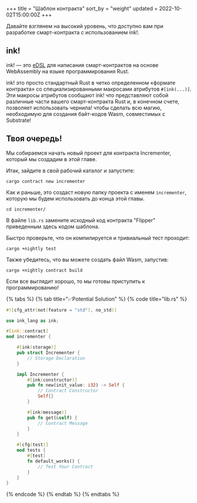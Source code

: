 +++
title = "Шаблон контракта"
sort_by = "weight"
updated = 2022-10-02T15:00:00Z
+++

Давайте взглянем на высокий уровень, что доступно вам при разработке смарт-контракта с использованием ink!.

## ink! <a id="ink"></a>

ink! — это [eDSL](https://wiki.haskell.org/Embedded_domain_specific_language) для написания смарт-контрактов на основе WebAssembly на языке программирования Rust.

ink! это просто стандартный Rust в четко определенном «формате контракта» со специализированными макросами атрибутов `#[ink(...)]`. Эти макросы атрибутов сообщают ink! что представляют собой различные части вашего смарт-контракта Rust и, в конечном счете, позволяет использовать чернила! чтобы сделать всю магию, необходимую для создания байт-кодов Wasm, совместимых с Substrate!

## Твоя очередь! <a id="your-turn"></a>

Мы собираемся начать новый проект для контракта Incrementer, который мы создадим в этой главе.

Итак, зайдите в свой рабочий каталог и запустите:

```
cargo contract new incrementer
```

Как и раньше, это создаст новую папку проекта с именем `incrementer`, которую мы будем использовать до конца этой главы.

```
cd incrementer/
```

В файле `lib.rs` замените исходный код контракта "Flipper" приведенным здесь кодом шаблона.

Быстро проверьте, что он компилируется и тривиальный тест проходит:

```
cargo +nightly test
```

Также убедитесь, что вы можете создать файл Wasm, запустив:

```
cargo +nightly contract build
```

Если все выглядит хорошо, то мы готовы приступить к программированию!

{% tabs %}
{% tab title="✅Potential Solution" %}
{% code title="lib.rs" %}

```rust
#![cfg_attr(not(feature = "std"), no_std)]

use ink_lang as ink;

#[ink::contract]
mod incrementer {

    #[ink(storage)]
    pub struct Incrementer {
        // Storage Declaration
    }

    impl Incrementer {
        #[ink(constructor)]
        pub fn new(init_value: i32) -> Self {
            // Contract Constructor
            Self{}
        }

        #[ink(message)]
        pub fn get(&self) {
            // Contract Message
        }
    }

    #[cfg(test)]
    mod tests {
        #[test]
        fn default_works() {
            // Test Your Contract
        }
    }
}
```

{% endcode %}
{% endtab %}
{% endtabs %}
